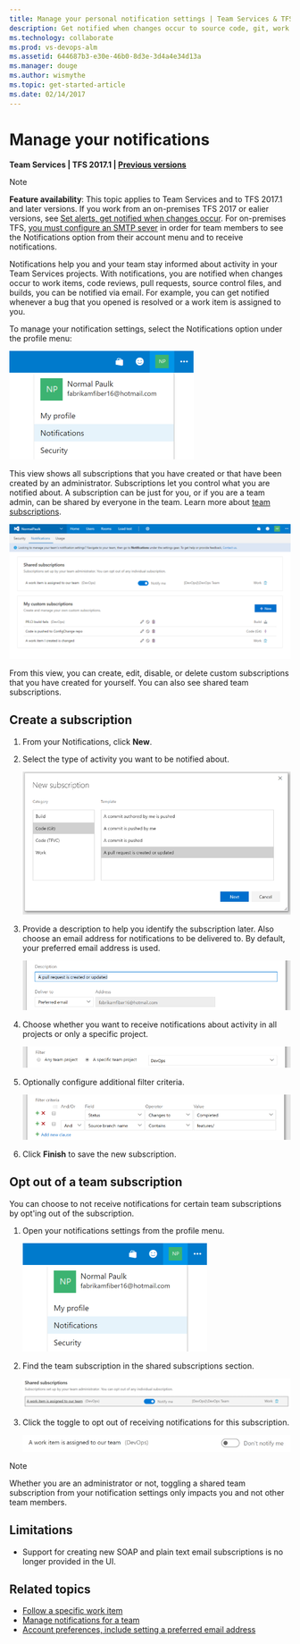 ```yaml
---
title: Manage your personal notification settings | Team Services & TFS
description: Get notified when changes occur to source code, git, work items, and builds when using Visual Studio Team Services (VSTS) and Team Foundation Server (TFS)
ms.technology: collaborate
ms.prod: vs-devops-alm
ms.assetid: 644687b3-e30e-46b0-8d3e-3d4a4e34d13a
ms.manager: douge
ms.author: wismythe
ms.topic: get-started-article  
ms.date: 02/14/2017 
---
```


# Manage your notifications

<b>Team Services | TFS 2017.1 | [Previous versions](../work/track/alerts-and-notifications.md)</b> 

>[!NOTE]  
>**Feature availability**: This topic applies to Team Services and to TFS 2017.1 and later versions. If you work from an on-premises TFS 2017 or ealier versions, see [Set alerts, get notified when changes occur](../work/track/alerts-and-notifications.md). For on-premises TFS, [you must configure an SMTP sever](../setup-admin/tfs/admin/setup-customize-alerts.md) in order for team members to see the Notifications option from their account menu and to  receive notifications. 
 
Notifications help you and your team stay informed about activity in your Team Services projects. With notifications, you are notified when changes occur to work items, code reviews, pull requests, source control files, and builds, you can be notified via email. For example, you can get notified whenever a bug that you opened is resolved or a work item is assigned to you. 

To manage your notification settings, select the Notifications option under the profile menu:
	
![Access personal notifications settings via the profile menu](_img/personal-profile-menu.png)

This view shows all subscriptions that you have created or that have been created by an administrator. Subscriptions let you control what you are notified about. A subscription can be just for you, or if you are a team admin, can be shared by everyone in the team. Learn more about [team subscriptions](./manage-team-notifications.md).

![Personal notification settings](_img/personal-notifications.png)

From this view, you can create, edit, disable, or delete custom subscriptions that you have created for yourself. You can also see shared team subscriptions.

## Create a subscription

1. From your Notifications, click **New**.
	
3. Select the type of activity you want to be notified about.
	
	![Select event category and template](_img/new-sub-page1.png)

4. Provide a description to help you identify the subscription later. Also choose an email address for notifications to be delivered to. By default, your preferred email address is used.

	![Select event category and template](_img/new-sub-description-and-delivery.png)

5. Choose whether you want to receive notifications about activity in all projects or only a specific project.

	![Select scope](_img/new-sub-scope.png)

6. Optionally configure additional filter criteria.

	![Select scope](_img/new-sub-filter-conditions.png)

7. Click **Finish** to save the new subscription.

## Opt out of a team subscription

You can choose to not receive notifications for certain team subscriptions by opt'ing out of the subscription.

1. Open your notifications settings from the profile menu.
	
	![Access personal notifications settings via the profile menu](_img/personal-profile-menu.png)

2. Find the team subscription in the shared subscriptions section.

	![Shared subscriptions list](_img/shared-sub.png)

3. Click the toggle to opt out of receiving notifications for this subscription.

    ![Opt'ed out of a shared sub](_img/shared-sub-opt-out.png)

>[!NOTE]  
>Whether you are an administrator or not, toggling a shared team subscription from your notification settings only impacts you and not other team members.

## Limitations

* Support for creating new SOAP and plain text email subscriptions is no longer provided in the UI.

## Related topics

- [Follow a specific work item](../collaborate/follow-work-items.md)  
- [Manage notifications for a team](./manage-team-notifications.md)  
- [Account preferences, include setting a preferred email address](../setup-admin/account-preferences.md)  
